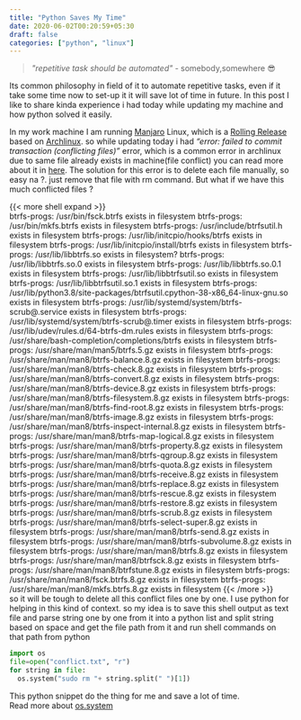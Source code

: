 ```yaml
---
title: "Python Saves My Time"
date: 2020-06-02T00:20:59+05:30
draft: false
categories: ["python", "linux"]
---
```


> _"repetitive task should be automated"_ - somebody,somewhere :sunglasses:

Its common philosophy in field of it to automate repetitive tasks, even if it take some time now to set-up it it will save lot of time in future. In this post I like to share kinda experience i had today while updating my machine and how python solved it easily.

In my work machine I am running [Manjaro](https://manjaro.org/) Linux, which is a [Rolling Release](https://en.wikipedia.org/wiki/Rolling_release) based on [Archlinux](https://www.archlinux.org/). so while updating today i had _“error: failed to commit transaction (conflicting files)”_ error, which is a common error in archlinux due to same file already exists in machine(file conflict) you can read more about it in [here](<https://wiki.archlinux.org/index.php/pacman#%22Failed_to_commit_transaction_(conflicting_files)%22_error>). The solution for this error is to delete each file manually, so easy na ?. just remove that file with rm command.
But what if we have this much conflicted files ?  

{{< more shell expand >}}  
btrfs-progs: /usr/bin/fsck.btrfs exists in filesystem
btrfs-progs: /usr/bin/mkfs.btrfs exists in filesystem
btrfs-progs: /usr/include/btrfsutil.h exists in filesystem
btrfs-progs: /usr/lib/initcpio/hooks/btrfs exists in filesystem
btrfs-progs: /usr/lib/initcpio/install/btrfs exists in filesystem
btrfs-progs: /usr/lib/libbtrfs.so exists in filesystem?
btrfs-progs: /usr/lib/libbtrfs.so.0 exists in filesystem
btrfs-progs: /usr/lib/libbtrfs.so.0.1 exists in filesystem
btrfs-progs: /usr/lib/libbtrfsutil.so exists in filesystem
btrfs-progs: /usr/lib/libbtrfsutil.so.1 exists in filesystem
btrfs-progs: /usr/lib/python3.8/site-packages/btrfsutil.cpython-38-x86_64-linux-gnu.so exists in filesystem
btrfs-progs: /usr/lib/systemd/system/btrfs-scrub@.service exists in filesystem
btrfs-progs: /usr/lib/systemd/system/btrfs-scrub@.timer exists in filesystem
btrfs-progs: /usr/lib/udev/rules.d/64-btrfs-dm.rules exists in filesystem
btrfs-progs: /usr/share/bash-completion/completions/btrfs exists in filesystem
btrfs-progs: /usr/share/man/man5/btrfs.5.gz exists in filesystem
btrfs-progs: /usr/share/man/man8/btrfs-balance.8.gz exists in filesystem
btrfs-progs: /usr/share/man/man8/btrfs-check.8.gz exists in filesystem
btrfs-progs: /usr/share/man/man8/btrfs-convert.8.gz exists in filesystem
btrfs-progs: /usr/share/man/man8/btrfs-device.8.gz exists in filesystem
btrfs-progs: /usr/share/man/man8/btrfs-filesystem.8.gz exists in filesystem
btrfs-progs: /usr/share/man/man8/btrfs-find-root.8.gz exists in filesystem
btrfs-progs: /usr/share/man/man8/btrfs-image.8.gz exists in filesystem
btrfs-progs: /usr/share/man/man8/btrfs-inspect-internal.8.gz exists in filesystem
btrfs-progs: /usr/share/man/man8/btrfs-map-logical.8.gz exists in filesystem
btrfs-progs: /usr/share/man/man8/btrfs-property.8.gz exists in filesystem
btrfs-progs: /usr/share/man/man8/btrfs-qgroup.8.gz exists in filesystem
btrfs-progs: /usr/share/man/man8/btrfs-quota.8.gz exists in filesystem
btrfs-progs: /usr/share/man/man8/btrfs-receive.8.gz exists in filesystem
btrfs-progs: /usr/share/man/man8/btrfs-replace.8.gz exists in filesystem
btrfs-progs: /usr/share/man/man8/btrfs-rescue.8.gz exists in filesystem
btrfs-progs: /usr/share/man/man8/btrfs-restore.8.gz exists in filesystem
btrfs-progs: /usr/share/man/man8/btrfs-scrub.8.gz exists in filesystem
btrfs-progs: /usr/share/man/man8/btrfs-select-super.8.gz exists in filesystem
btrfs-progs: /usr/share/man/man8/btrfs-send.8.gz exists in filesystem
btrfs-progs: /usr/share/man/man8/btrfs-subvolume.8.gz exists in filesystem
btrfs-progs: /usr/share/man/man8/btrfs.8.gz exists in filesystem
btrfs-progs: /usr/share/man/man8/btrfsck.8.gz exists in filesystem
btrfs-progs: /usr/share/man/man8/btrfstune.8.gz exists in filesystem
btrfs-progs: /usr/share/man/man8/fsck.btrfs.8.gz exists in filesystem
btrfs-progs: /usr/share/man/man8/mkfs.btrfs.8.gz exists in filesystem
{{< /more >}}  
so it will be tough to delete all this conflict files one by one. I use python for helping in this kind of context.
so my idea is to save this shell output as text file and parse string one by one from it into a python list and split string based 
on space and get the file path  from it and run shell commands on that path from python

```python
import os 
file=open("conflict.txt", "r")
for string in file:
  os.system("sudo rm "+ string.split(" ")[1])
```

This python snippet do the thing for me and save a lot of time.  
Read more about [os.system](https://docs.python.org/3/library/os.html#os.system)